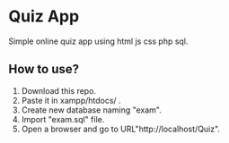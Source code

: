 # Quiz App
Simple online quiz app using html js css php sql.

## How to use?
1. Download this repo.
2. Paste it in xampp/htdocs/ .
3. Create new database naming "exam".
4. Import "exam.sql" file.
5. Open a browser and go to URL"http://localhost/Quiz".
